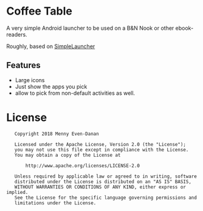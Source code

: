 # Coffee Table
A very simple Android launcher to be used on a B&amp;N Nook or other ebook-readers.

Roughly, based on [SimpleLauncher](https://github.com/arnabc/simplelauncher)

## Features

* Large icons
* Just show the apps you pick
* allow to pick from non-default activities as well.

# License

```
   Copyright 2018 Menny Even-Danan

   Licensed under the Apache License, Version 2.0 (the "License");
   you may not use this file except in compliance with the License.
   You may obtain a copy of the License at

       http://www.apache.org/licenses/LICENSE-2.0

   Unless required by applicable law or agreed to in writing, software
   distributed under the License is distributed on an "AS IS" BASIS,
   WITHOUT WARRANTIES OR CONDITIONS OF ANY KIND, either express or implied.
   See the License for the specific language governing permissions and
   limitations under the License.
```

